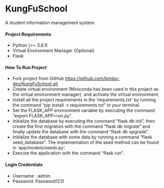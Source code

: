 # KungFuSchool
A student information management system.

#### Project Requirements
- Python (>= 3.6.1)
- Virtual Environment Manager (Optional)
- Flask

#### How To Run Project
- Fork project from GitHub https://github.com/bimbo-dev/KungFuSchool.git
- Create virtual environment (Miniconda has been used in this project as the virtual environment manager), and activate the virtual environment.
- Install all the project requirements in the ‘requirements.txt’ by running the command “pip install -r requirements.txt” in your terminal.
- Set the FLASK_APP environment variable by executing the command “export FLASK_APP=run.py”.
- Initialize the database by executing the command “flask db init”, then create the first migration with the command “flask db migrate” and finally update the database with the command “flask db upgrade”.
- Initialize the database with some data by running a command “flask seed_database”. The implementation of the seed method can be found in ‘app/models/seeds.py’.
- Execute the application with the command “flask run”.

#### Login Credentials
 - Username : admin 
 - Password: Password123!
